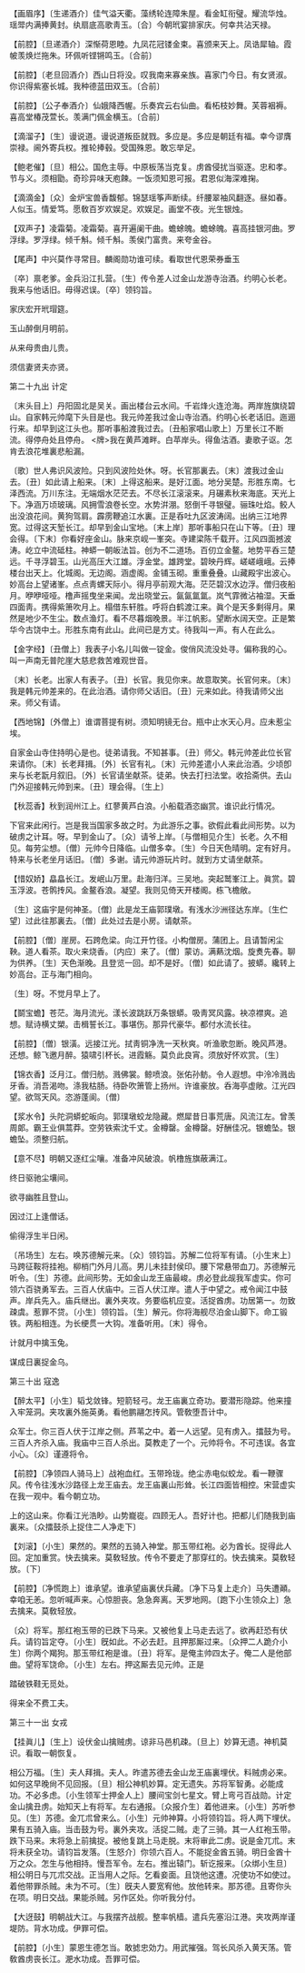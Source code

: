 <!-- { "loadSidebar": true } -->
【画眉序】〔生递酒介〕佳气溢天衢。藻绣轮连障朱屋。看金缸衔璧。耀流华烛。瑶斝内满捧黄封。纨扇底高歌靑玉。〔合〕今朝玳宴排家庆。何幸共沾天禄。

【前腔】〔旦递酒介〕深惭荷恩睦。九凤花冠镂金束。喜颁来天上。凤诰犀轴。霞帔羡焕烂拖朱。环佩听铿锵鸣玉。〔合前〕 

【前腔】〔老旦回酒介〕西山日将没。叹我南来寡亲族。喜家门今日。有女贤淑。你识得紫塞长城。我种德蓝田双玉。〔合前〕 

【前腔】〔公子奉酒介〕仙娥降西幄。乐奏宾云右仙曲。看柘枝妙舞。芙蓉裀褥。喜高堂椿茂萱长。羡满门佩金横玉。〔合前〕 

【滴溜子】〔生〕谩说道。谩说道叛臣就戮。多应是。多应是朝廷有福。幸今谬膺崇禄。阃外寄兵权。推轮捧毂。受国殊恩。敢忘举足。

【鲍老催】〔旦〕相公。国危主辱。中原板荡当克复。虏酋侵扰当驱逐。忠和孝。节与义。须相勖。奇珍异味天庖餗。一饭须知恩可报。君恩似海深难掬。

【滴滴金】〔众〕金炉宝兽香馥郁。锦瑟瑶筝声断续。纤腰翠袖风翻逐。昼如春。人似玉。情爱笃。愿敎百岁欢娱足。欢娱足。画堂不夜。光生银烛。

【双声子】凌霜菊。凌霜菊。喜开遍阑干曲。蟾蜍魄。蟾蜍魄。喜高挂银河曲。罗浮绿。罗浮绿。倾千斛。倾千斛。羡侯门富贵。来夸金谷。

【尾声】中兴莫作寻常目。麟阁勋功谁可续。看取世代恩荣券垂玉

〔卒〕禀老爹。金兵沿江扎营。〔生〕传令差人过金山龙游寺治酒。约明心长老。我来与他话旧。毋得迟误。〔卒〕领钧旨。 

家庆宏开玳瑁筵。

玉山醉倒月明前。

从来母贵由儿贵。

须信妻贤夫亦贤。 

第二十九出
计定

〔末头目上〕丹阳固北是吴关。画出楼台云水间。千岩烽火连沧海。两岸旌旗绕碧山。自家韩元帅麾下头目是也。我元帅差我过金山寺治酒。约明心长老话旧。迤逦行来。却早到这江头也。那听事船渡我过去。〔丑船家唱山歌上〕万里长江不断流。得停舟处且停舟。 <牌>我在黄芦滩畔。白苹岸头。得鱼沽酒。妻歌子讴。怎肯去浪花堆裏悲船漏。

〔歌〕世人弗识风波险。只到风波险处休。呀。长官那裏去。〔末〕渡我过金山去。〔丑〕如此请上船来。〔末〕上得这船来。是好江面。地分吴楚。形胜东南。七泽西流。万川东注。无端烟水茫茫去。不尽长江滚滚来。月碾素秋来海底。天光上下。净涵万顷玻璃。风拥雪浪卷长空。水势洴淜。怒倒千寻银璧。骊珠吐焰。鲛人出没浪花间。黄狗驾肩。霹雳鞭追江水裏。正是呑吐九区波涛阔。出纳三江地界宽。过得这天堑长江。却早到金山宝地。〔末上岸〕那听事船只在山下等。〔丑〕理会得。〔下末〕你看好座金山。脉来京岘一峯突。寺建梁陈千载开。江风四面撼波涛。屹立中流砥柱。神蟒一朝皈法旨。创为不二道场。百仞立金鳌。地势平呑三楚远。千寻浮碧玉。山光高压大江雄。浮金堂。雄跨堂。碧映丹辉。嵯嵯峨峨。云捧楼台出天上。化城阁。无边阁。涵虚阁。金铺玉砌。重重叠叠。山藏殿宇出波心。妙高台上望诸峯。点点靑螺天际小。得月亭前观大海。茫茫碧汉水边浮。僧归夜船月。咿咿哑哑。橹声摇曳坐来闻。龙出晓堂云。氤氤氲氲。岚气霏微沾袖湿。天垂四面靑。携得紫箫吹月上。榻借东轩胜。呼将白鹤渡江来。眞个是天多剩得月。果然是地少不生尘。数点渔灯。看不尽暮烟晚景。半江帆影。望断水阔天空。正是繁华今古饶中土。形胜东南有此山。此间已是方丈。待我叫一声。有人在此么。 

【金字经】〔丑僧上〕我表子小名儿叫做一锭金。俊俏风流没处寻。偏称我的心。叫一声南无普陀崖大慈悲救苦难观世音。

〔末〕长老。出家人有表子。〔丑〕长官。我见你来。故意取笑。长官何来。〔末〕我是韩元帅差来的。在此治酒。请你师父话旧。〔丑〕元来如此。待我请师父出来。师父有请。 

【西地锦】〔外僧上〕谁谓菩提有树。须知明镜无台。瓶中止水天心月。应未惹尘埃。

自家金山寺住持明心是也。徒弟请我。不知甚事。〔丑〕师父。韩元帅差此位长官来请你。〔末〕长老拜揖。〔外〕长官有礼。〔末〕元帅差遣小人来此治酒。少顷卽来与长老翫月叙旧。〔外〕长官请坐献茶。徒弟。快去打扫法堂。收拾斋供。去山门外迎接韩元帅到来。〔丑〕理会得。〔生上〕 

【秋蕊香】秋到润州江上。红蓼黄芦白浪。小船载酒恣幽赏。谁识此行情况。

下官来此闲行。岂是我当国家多故之时。为此游乐之事。欲假此看此间形势。以为破虏之计耳。呀。早到金山了。〔众〕请爷上岸。〔与僧相见介生〕长老。久不相见。每劳尘想。〔僧〕元帅今日降临。山僧多幸。〔生〕今日天色晴明。定有好月。特来与长老坐月话旧。〔僧〕多谢。请元帅游玩片时。就到方丈请坐献茶。 

【惜奴娇】皛皛长江。发岷山万里。赴海归洋。三吴地。突起鹫峯江上。眞赏。碧玉浮波。苍鹘抟风。金鳌呑浪。凝望。我则见倚天开楼阁。栋飞檐敞。

〔生〕这庙宇是何神圣。〔僧〕此是龙王庙郭璞墩。有浅水沙洲径达东岸。〔生伫望〕过此往那裏去。〔僧〕此处过去是小房。请献茶。 

【前腔】〔僧〕崖房。石跨危梁。向江开竹径。小构僧房。蒲团上。且请暂闲尘鞅。道人看茶。取火来烧香。〔内应〕来了。〔僧〕蒙访。满爇沈烟。旋煑先春。聊为供养。〔生〕天色渐晚。且登览一回。却不是好。〔僧〕如此请了。披蟒。纔转上妙高台。正与海门相向。

〔生〕呀。不觉月早上了。 

【鬬宝蟾】苍茫。海月流光。漾长波跳跃万条银蟒。吸靑冥风露。袂凉襟爽。追想。赋诗横丈槊。击楫誓长江。事堪伤。那异代豪华。都付水流长往。

【前腔】〔僧〕银潢。远接江光。拭靑铜净洗一天秋爽。听渔歌忽断。晚风芦港。还想。鲸飞邀月醉。猿啸引杯长。进霞觞。莫负此良宵。须放好怀欢赏。〔生〕 

【锦衣香】泛月江。僧归舫。溅佛裳。鲸喷浪。张佑孙鲂。令人遐想。中泠冷溅齿牙香。消吾渴吻。涤我枯肠。待卧吹箫管上扬州。许谁豪放。呑海亭虚敞。江光四望。欲驾天风。恣游蓬阆。〔僧〕 

【浆水令】头陀洞蟒蛇皈向。郭璞墩蛟龙隐藏。燃犀昔日事荒唐。风流江左。曾羡周郞。霸王业俱蒿莽。空劳铁索沈千丈。金樽罄。金樽罄。好酬佳况。银蟾坠。银蟾坠。须整归航。

【意不尽】明朝又逐红尘嚷。准备冲风破浪。帆橹旌旗蔽满江。

终日驱驰尘壤间。

欲寻幽胜且登山。

因过江上逢僧话。

偷得浮生半日闲。

〔吊场生〕左右。唤苏德解元来。〔众〕领钧旨。苏解二位将军有请。〔小生末上〕马跨征鞍将挂袍。柳梢门外月儿高。男儿未挂封侯印。腰下常悬带血刀。苏德解元听令。〔生〕苏德。此间形势。无如金山龙王庙最峻。虏必登此觇我军虚实。你可领六百骁勇军去。三百人伏庙中。三百人伏江岸。遣人于中望之。戒令闻江中鼓声。岸兵先入。庙兵继出。裏外夹攻。务要临机应变。活捉酋虏。功居第一。勿致疎虞。惹罪不贷。〔小生〕领钧旨。〔生〕解元。你将海舰尽泊金山脚下。命工锻铁。两船相连。为长绠贯一大钩。准备听用。〔末〕得令。 

计就月中擒玉兔。

谋成日裏捉金乌。 

第三十出
寇逸

【醉太平】〔小生〕韬戈敛锋。短箭轻弓。龙王庙裏立奇功。要潜形隐踪。他来撞入牢笼洞。夹攻裏外施英勇。看他鹏翮怎抟风。管敎堕吾计中。

众军士。你三百人伏于江岸之侧。芦苇之中。着一人远望。见有虏入。擂鼓为号。三百人齐杀入庙。我庙中三百人杀出。莫教走了一个。元帅将令。不可违误。各宜小心。〔众〕谨遵将令。 

【前腔】〔净领四人骑马上〕战袍血红。玉带玲珑。绝尘赤电似蛟龙。看一鞭骤风。传令往浅水沙路径上龙王庙去。龙王庙裏山形耸。长江四面皆相控。宋营虚实在我一观中。看今朝立功。

上的这山来。你看江光浩眇。山势巃嵸。四顾无人。吾好计也。把都儿们随我到庙裏来。〔众擂鼓杀上捉住二人净走下〕 

【刘滚】〔小生〕果然的。果然的五骑入神堂。那玉带红袍。必为酋长。捉得此人回。定加重赏。快去擒来。莫敎轻放。传令不要走了那穿红的。快去擒来。莫敎轻放。〔下〕 

【前腔】〔净慌跑上〕谁承望。谁承望庙裏伏兵藏。〔净下马复上走介〕马失遭顚。幸咱无恙。忽听喊声来。心惊胆丧。急急奔离。天罗地网。〔跑下小生领众上〕急去擒来。莫敎轻放。

〔众〕将军。那红袍玉带的已跌下马来。又被他复上马走去远了。欲再赶恐有伏兵。请钧旨定夺。〔小生〕旣如此。不必去赶。且押那厮过来。〔众押二人跪介小生〕你两个羯狗。那玉带红袍是谁。〔丑〕将军。是俺主帅四太子。俺二人是他部曲。望将军饶命。〔小生〕左右。押这厮去见元帅。正是 

踏破铁鞋无觅处。

得来全不费工夫。 

第三十一出
女戎

【挂眞儿】〔生上〕设伏金山擒贼虏。谅非马邑机疎。〔旦上〕妙算无遗。神机莫识。看取一朝恢复。

相公万福。〔生〕夫人拜揖。夫人。昨遣苏德去金山龙王庙裏埋伏。料贼虏必来。如何这早晚尙不见回报。〔旦〕相公神机妙算。定无遗失。苏将军智勇。必能成功。不必多虑。〔小生领军士押金人上〕腰间宝剑七星文。臂上弯弓百战勋。计定金山擒丑虏。始知天上有将军。左右通报。〔众报介生〕着他进来。〔小生〕苏听参见。〔生〕苏德。金兀朮曾来么。〔小生〕元帅神算。小将领钧旨。将人两下埋伏。果有五骑入庙。当击鼓为号。裏外夹攻。活捉二贼。走了三骑。其一人红袍玉带。跌下马来。末将急上前擒捉。被他复跳上马走脱。末将审此二虏。说是金兀朮。末将未获全功。请钧旨发落。〔生怒介〕你领六百人。不能捉金酋五骑。明日金酋十万之众。怎生与他相持。慢吾军令。左右。推出辕门。斩讫报来。〔众绑小生旦〕相公明日与兀朮交战。正当用人之际。乞看妾面。且饶他这遭。况使功不如使过。着他带罪杀贼。未为不可。〔生〕旣夫人要宽宥他。放他转来。那苏德。且寄你头在项。明日交战。果能杀贼。另作区处。你听我分付。 

【大迓鼓】明朝战大江。与我摆齐战舰。整率帆樯。遣兵先塞沿江港。夹攻两岸谨堤防。背水功成。伊罪可偿。

【前腔】〔小生〕蒙恩生德怎当。敢摅忠効力。用武摧强。驾长风杀入黄天荡。管敎酋虏丧长江。淝水功成。吾罪可偿。

